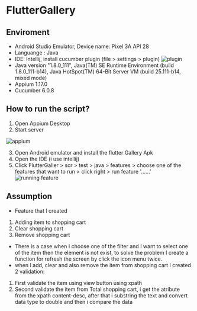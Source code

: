 # FlutterGallery 
## Enviroment
- Android Studio Emulator, Device name: Pixel 3A API 28
- Languange : Java
- IDE: Intellij, install cucumber plugin (file > settings > plugin)
![plugin](https://i.ibb.co/PxJDJFF/cucumber-plugin.png)
- Java version "1.8.0_111", Java(TM) SE Runtime Environment (build 1.8.0_111-b14), Java HotSpot(TM) 64-Bit Server VM (build 25.111-b14, mixed mode)
- Appium 1.17.0
- Cucumber 6.0.8
 
 ## How to run the script?
 1. Open Appium Desktop
 2. Start server
 
 ![appium](https://i.ibb.co/Z1Z9bTN/appium.png)
 
 3. Open Android emulator and install the flutter Gallery Apk
 4. Open the IDE (i use intellij)
 5. Click FlutterGaller > scr > test > java > features > choose one of the features that want to run > click right > run feature '......'
 ![running feature](https://i.ibb.co/nkTrQcy/running-feature.jpg)
 
 ## Assumption
 - Feature that I created
 1. Adding item to shopping cart
 2. Clear shopping cart
 3. Remove shopping cart
 
- There is a case when I choose one of the filter and I want to select one of the item then the element is not exist, to solve the problem I create a function for refresh the screen by click the icon menu twice.
- when I add, clear and also remove the item from shopping cart I created 2 validation: 
1. First validate the item using view button using xpath
2. Second validate the item from Total shopping cart, i get the atribute from the xpath content-desc, after that i substring the text and convert data type to double and then i compare the data 
  
 
 

